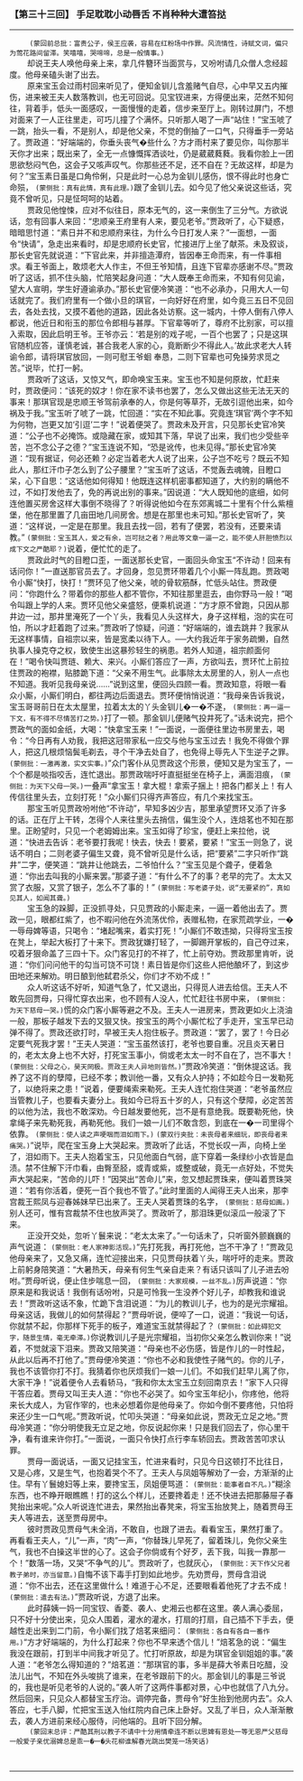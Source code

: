 ### 【第三十三回】 手足耽耽小动唇舌 不肖种种大遭笞挞
----

&nbsp;&nbsp;&nbsp;&nbsp;&nbsp;&nbsp;&nbsp;&nbsp; ```(蒙回前总批：富贵公子，侯王应袭，容易在红粉场中作罪。风流情性，诗赋文词，偏只为莺花路间留滞。笑嘻嘻，哭啼啼，总是一般情事。)```  
&nbsp;&nbsp;&nbsp;&nbsp;&nbsp;&nbsp;&nbsp;&nbsp;却说王夫人唤他母亲上来，拿几件簪环当面赏与，又吩咐请几众僧人念经超度。他母亲磕头谢了出去。  
&nbsp;&nbsp;&nbsp;&nbsp;&nbsp;&nbsp;&nbsp;&nbsp;原来宝玉会过雨村回来听见了，便知金钏儿含羞赌气自尽，心中早又五内摧伤，进来被王夫人数落教训，也无可回说。见宝钗进来，方得便出来，茫然不知何往，背着手，低头一面感叹，一面慢慢的走着，信步来至厅上。刚转过屏门，不想对面来了一人正往里走，可巧儿撞了个满怀。只听那人喝了一声“站住！”宝玉唬了一跳，抬头一看，不是别人，却是他父亲，不觉的倒抽了一口气，只得垂手一旁站了。贾政道：“好端端的，你垂头丧气�些什么？方才雨村来了要见你，叫你那半天你才出来；既出来了，全无一点慷慨挥洒谈吐，仍是葳葳蕤蕤。我看你脸上一团思欲愁闷气色，这会子又咳声叹气。你那些还不足，还不自在？无故这样，却是为何？”宝玉素日虽是口角伶俐，只是此时一心总为金钏儿感伤，恨不得此时也身亡命殒， ```(蒙侧批：真有此情，真有此理。)```跟了金钏儿去。如今见了他父亲说这些话，究竟不曾听见，只是怔呵呵的站着。  
&nbsp;&nbsp;&nbsp;&nbsp;&nbsp;&nbsp;&nbsp;&nbsp;贾政见他惶悚，应对不似往日，原本无气的，这一来倒生了三分气。方欲说话，忽有回事人来回：“忠顺亲王府里有人来，要见老爷。”贾政听了，心下疑惑，暗暗思忖道：“素日并不和忠顺府来往，为什么今日打发人来？”一面想，一面令“快请”，急走出来看时，却是忠顺府长史官，忙接进厅上坐了献茶。未及叙谈，那长史官先就说道：“下官此来，并非擅造潭府，皆因奉王命而来，有一件事相求。看王爷面上，敢烦老大人作主，不但王爷知情，且连下官辈亦感谢不尽。”贾政听了这话，抓不住头脑，忙陪笑起身问道：“大人既奉王命而来，不知有何见谕，望大人宣明，学生好遵谕承办。”那长史官便冷笑道：“也不必承办，只用大人一句话就完了。我们府里有一个做小旦的琪官，一向好好在府里，如今竟三五日不见回去，各处去找，又摸不着他的道路，因此各处访察。这一城内，十停人倒有八停人都说，他近日和衔玉的那位令郎相与甚厚。下官辈等听了，尊府不比别家，可以擅入索取，因此启明王爷。王爷亦云：‘若是别的戏子呢，一百个也罢了；只是这琪官随机应答，谨慎老诚，甚合我老人家的心，竟断断少不得此人。’故此求老大人转谕令郎，请将琪官放回，一则可慰王爷蛔 奉恳，二则下官辈也可免操劳求觅之苦。”说毕，忙打一躬。  
&nbsp;&nbsp;&nbsp;&nbsp;&nbsp;&nbsp;&nbsp;&nbsp;贾政听了这话，又惊又气，即命唤宝玉来。宝玉也不知是何原故，忙赶来时，贾政便问：“该死的奴才！你在家不读书也罢了，怎么又做出这些无法无天的事来！那琪官现是忠顺王爷驾前承奉的人，你是何等草芥，无故引逗他出来，如今祸及于我。”宝玉听了唬了一跳，忙回道：“实在不知此事。究竟连‘琪官’两个字不知为何物，岂更又加‘引逗’二字！”说着便哭了。贾政未及开言，只见那长史官冷笑道：“公子也不必掩饰。或隐藏在家，或知其下落，早说了出来，我们也少受些辛苦，岂不念公子之德？”宝玉连说不知，“恐是讹传，也未见得。”那长史官冷笑道：“现有据证，何必还赖？必定当着老大人说了出来，公子岂不吃亏？既云不知此人，那红汗巾子怎么到了公子腰里？”宝玉听了这话，不觉轰去魂魄，目瞪口呆，心下自思：“这话他如何得知！他既连这样机密事都知道了，大约别的瞒他不过，不如打发他去了，免的再说出别的事来。”因说道：“大人既知他的底细，如何连他置买房舍这样大事倒不晓得了？听得说他如今在东郊离城二十里有个什么紫檀堡，他在那里置了几亩田地几间房舍。想是在那里也未可知。”那长史官听了，笑道：“这样说，一定是在那里。我且去找一回，若有了便罢，若没有，还要来请教。” ```(蒙侧批：宝玉其人，爱之有余，岂可挞之者？用此等文章一逼一之，能不使人肝胆愤烈以成下文之严酷耶？)```说着，便忙忙的走了。  
&nbsp;&nbsp;&nbsp;&nbsp;&nbsp;&nbsp;&nbsp;&nbsp;贾政此时气的目瞪口歪，一面送那长史官，一面回头命宝玉“不许动！回来有话问你！”一直送那官员去了。才回身，忽见贾环带着几个小厮一阵乱跑。贾政喝令小厮“快打，快打！”贾环见了他父亲，唬的骨软筋酥，忙低头站住。贾政便问：“你跑什么？带着你的那些人都不管你，不知往那里逛去，由你野马一般！”喝令叫跟上学的人来。贾环见他父亲盛怒，便乘机说道：“方才原不曾跑，只因从那井边一过，那井里淹死了一个丫头，我看见人头这样大，身子这样粗，泡的实在可怕，所以才赶着跑了过来。”贾政听了惊疑，问道：“好端端的，谁去跳井？我家从无这样事情，自祖宗以来，皆是宽柔以待下人。──大约我近年于家务疏懒，自然执事人操克夺之权，致使生出这暴殄轻生的祸患。若外人知道，祖宗颜面何在！”喝令快叫贾琏、赖大、来兴。小厮们答应了一声，方欲叫去，贾环忙上前拉住贾政的袍襟，贴膝跪下道：“父亲不用生气。此事除太太房里的人，别人一点也不知道。我听见我母亲说……”说到这里，便回头四顾一看。贾政知意，将眼一看众小厮，小厮们明白，都往两边后面退去。贾环便悄悄说道：“我母亲告诉我说，宝玉哥哥前日在太太屋里，拉着太太的丫头金钏儿�一�不遂， ```(蒙侧批：再一逼一下文，有不得不尽情苦打之势。)```打了一顿。那金钏儿便赌气投井死了。”话未说完，把个贾政气的面如金纸，大喝：“快拿宝玉来！”一面说，一面便往里边书房里去，喝令：“今日再有人劝我，我把这冠带家私一应交与他与宝玉过去！我免不得做个罪人，把这几根烦恼鬓毛剃去，寻个干净去处自了，也免得上辱先人下生逆子之罪。 ```(蒙侧批：一激再激，实文实事。)```”众门客仆从见贾政这个形景，便知又是为宝玉了，一个个都是啖指咬舌，连忙退出。那贾政喘吁吁直挺挺坐在椅子上，满面泪痕， ```(蒙侧批：为天下父母一哭。)```一叠声“拿宝玉！拿大棍！拿索子捆上！把各门都关上！有人传信往里头去，立刻打死！”众小厮们只得齐声答应，有几个来找宝玉。  
&nbsp;&nbsp;&nbsp;&nbsp;&nbsp;&nbsp;&nbsp;&nbsp;那宝玉听见贾政吩咐他“不许动”，早知多凶少吉，那里承望贾环又添了许多的话。正在厅上干转，怎得个人来往里头去捎信，偏生没个人，连焙茗也不知在那里。正盼望时，只见一个老姆姆出来。宝玉如得了珍宝，便赶上来拉他，说道：“快进去告诉：老爷要打我呢！快去，快去！要紧，要紧！”宝玉一则急了，说话不明白；二则老婆子偏生又聋，竟不曾听见是什么话，把“要紧”二字只听作“跳井”二字，便笑道：“跳井让他跳去，二爷怕什么？”宝玉见是个聋子，便着急道：“你出去叫我的小厮来罢。”那婆子道：“有什么不了的事？老早的完了。太太又赏了衣服，又赏了银子，怎么不了事的！” ```(蒙侧批：写老婆子处，说“无要紧的”，真如见其人，如闻其聋。)```  
&nbsp;&nbsp;&nbsp;&nbsp;&nbsp;&nbsp;&nbsp;&nbsp;宝玉急的跺脚，正没抓寻处，只见贾政的小厮走来，一逼一着他出去了。贾政一见，眼都红紫了，也不暇问他在外流荡优伶，表赠私物，在家荒疏学业，一�一辱母婢等语，只喝令：“堵起嘴来，着实打死！”小厮们不敢违拗，只得将宝玉按在凳上，举起大板打了十来下。贾政犹嫌打轻了，一脚踢开掌板的，自己夺过来，咬着牙狠命盖了三四十下。众门客见打的不祥了，忙上前夺劝。贾政那里肯听，说道：“你们问问他干的勾当可饶不可饶！素日皆是你们这些人把他酿坏了，到这步田地还来解劝。明日酿到他弑君杀父，你们才不劝不成！”  
&nbsp;&nbsp;&nbsp;&nbsp;&nbsp;&nbsp;&nbsp;&nbsp;众人听这话不好听，知道气急了，忙又退出，只得觅人进去给信。王夫人不敢先回贾母，只得忙穿衣出来，也不顾有人没人，忙忙赶往书房中来， ```(蒙侧批：为天下慈母一哭。)```慌的众门客小厮等避之不及。王夫人一进房来，贾政更如火上浇油一般，那板子越发下去的又狠又快。按宝玉的两个小厮忙松了手走开，宝玉早已动弹不得了。贾政还欲打时，早被王夫人抱住板子。贾政道：“罢了，罢了！今日必定要气死我才罢！”王夫人哭道：“宝玉虽然该打，老爷也要自重。况且炎天暑日的，老太太身上也不大好，打死宝玉事小，倘或老太太一时不自在了，岂不事大！ ```(蒙侧批：父母之心，昊天罔极。贾政王夫人异地则皆然。)```”贾政冷笑道：“倒休提这话。我养了这不肖的孽障，已经不孝；教训他一番，又有众人护持；不如趁今日一发勒死了，以绝将来之患！”说着，便要绳索来勒死。王夫人连忙抱住哭道：“老爷虽然应当管教儿子，也要看夫妻分上。我如今已将五十岁的人，只有这个孽障，必定苦苦的以他为法，我也不敢深劝。今日越发要他死，岂不是有意绝我。既要勒死他，快拿绳子来先勒死我，再勒死他。我们一娘一儿们不敢含怨，到底在一�一司里得个依靠。 ```(蒙侧批：使人读之声哽咽而泪如雨下。)``` ```(蒙双行夹批：未丧母者来细玩，即丧母者来痛哭。)```”说毕，爬在宝玉身上大哭起来。贾政听了此话，不觉长叹一声，向椅上坐了，泪如雨下。王夫人抱着宝玉，只见他面白气弱，底下穿着一条绿纱小衣皆是血渍。禁不住解下汗巾看，由臀至胫，或青或紫，或整或破，竟无一点好处，不觉失声大哭起来，“苦命的儿吓！”因哭出“苦命儿”来，忽又想起贾珠来，便叫着贾珠哭道：“若有你活着，便死一百个我也不管了。”此时里面的人闻得王夫人出来，那李宫裁王熙凤与迎春姊妹早已出来了。王夫人哭着贾珠的名字， ```(蒙侧批：慈母如画。)```别人还可，惟有宫裁禁不住也放声哭了。贾政听了，那泪珠更似滚瓜一般滚了下来。  
&nbsp;&nbsp;&nbsp;&nbsp;&nbsp;&nbsp;&nbsp;&nbsp;正没开交处，忽听丫鬟来说：“老太太来了。”一句话未了，只听窗外颤巍巍的声气说道： ```(蒙侧批：老人家神影活现。)```“先打死我，再打死他，岂不干净了！”贾政见他母亲来了，又急又痛，连忙迎接出来，只见贾母扶着丫头，喘吁吁的走来。贾政上前躬身陪笑道：“大暑热天，母亲有何生气亲自走来？有话只该叫了儿子进去吩咐。”贾母听说，便止住步喘息一回， ```(蒙侧批：大家规模，一丝不乱。)```厉声说道：“你原来是和我说话！我倒有话吩咐，只是可怜我一生没养个好儿子，却教我和谁说去！”贾政听这话不象，忙跪下含泪说道：“为儿的教训儿子，也为的是光宗耀祖。母亲这话，我做儿的如何禁得起？”贾母听说，便啐了一口，说道：“我说一句话，你就禁不起，你那样下死手的板子，难道宝玉就禁得起了？ ```(蒙侧批：如此碍犯文字，随景生情，毫无牵滞。)```你说教训儿子是光宗耀祖，当初你父亲怎么教训你来！”说着，不觉就滚下泪来。贾政又陪笑道：“母亲也不必伤感，皆是作儿的一时性起，从此以后再不打他了。”贾母便冷笑道：“你也不必和我使性子赌气的。你的儿子，我也不该管你打不打。我猜着你也厌烦我们一娘一儿们。不如我们赶早儿离了你，大家干净！”说着便令人去看轿马，“我和你太太宝玉立刻回南京去！”家下人只得干答应着。贾母又叫王夫人道：“你也不必哭了。如今宝玉年纪小，你疼他，他将来长大成人，为官作宰的，也未必想着你是他母亲了。你如今倒不要疼他，只怕将来还少生一口气呢。”贾政听说，忙叩头哭道：“母亲如此说，贾政无立足之地。”贾母冷笑道：“你分明使我无立足之地，你反说起你来！只是我们回去了，你心里干净，看有谁来许你打。”一面说，一面只令快打点行李车轿回去。贾政苦苦叩求认罪。  
&nbsp;&nbsp;&nbsp;&nbsp;&nbsp;&nbsp;&nbsp;&nbsp;贾母一面说话，一面又记挂宝玉，忙进来看时，只见今日这顿打不比往日，又是心疼，又是生气，也抱着哭个不了。王夫人与凤姐等解劝了一会，方渐渐的止住。早有丫鬟媳妇等上来，要搀宝玉，凤姐便骂道： ```(蒙侧批：能事者自不凡。)```“糊涂东西，也不睁开眼瞧瞧！打的这么个样儿，还要搀着走！还不快进去把那藤屉子春凳抬出来呢。”众人听说连忙进去，果然抬出春凳来，将宝玉抬放凳上，随着贾母王夫人等进去，送至贾母房中。  
&nbsp;&nbsp;&nbsp;&nbsp;&nbsp;&nbsp;&nbsp;&nbsp;彼时贾政见贾母气未全消，不敢自，也跟了进去。看看宝玉，果然打重了。再看看王夫人，“儿”一声，“肉”一声，“你替珠儿早死了，留着珠儿，免你父亲生气，我也不白操这半世的心了。这会子你倘或有个好歹，丢下我，叫我一靠那一个！”数落一场，又哭“不争气的儿”。贾政听了，也就灰心， ```(蒙侧批：天下作父兄者教子弟时，亦当留意。)```自悔不该下毒手打到如此地步。先劝贾母，贾母含泪说道：“你不出去，还在这里做什么！难道于心不足，还要眼看着他死了才去不成！ ```(蒙侧批：遣去有法。)```”贾政听说，方退了出来。  
&nbsp;&nbsp;&nbsp;&nbsp;&nbsp;&nbsp;&nbsp;&nbsp;此时薛姨一妈一同宝钗、香菱、袭人、史湘云也都在这里。袭人满心委屈，只不好十分使出来，见众人围着，灌水的灌水，打扇的打扇，自己插不下手去，便越性走出来到二门前，令小厮们找了焙茗来细问： ```(蒙侧批：各自有各自一番作用。)```“方才好端端的，为什么打起来？你也不早来透个信儿！”焙茗急的说：“偏生我没在跟前，打到半中间我才听见了。忙打听原故，却是为琪官金钏姐姐的事。”袭人道：“老爷怎么得知道的？”焙茗道：“那琪官的事，多半是薛大爷素日吃醋，没法儿出气，不知在外头唆挑了谁来，在老爷跟前下的火。那金钏儿的事是三爷说的，我也是听见老爷的人说的。”袭人听了这两件事都对景，心中也就信了八九分。然后回来，只见众人都替宝玉疗治。调停完备，贾母令“好生抬到他房内去”。众人答应，七手八脚，忙把宝玉送入怡红院内自己床上卧好。又乱了半日，众人渐渐散去，袭人方进前来经心服侍，问他端的。且听下回分解。  
&nbsp;&nbsp;&nbsp;&nbsp;&nbsp;&nbsp;&nbsp;&nbsp; ```(蒙回末总评：严酷其刑以教子不请中十分用情牵连不断以思婢有恩处一等无恩严父慈母一般爱子亲优溺婢总是乖一�一�头花柳谁解春光跳出樊笼一场笑话)```  

    

<br>
<hr>
<br>